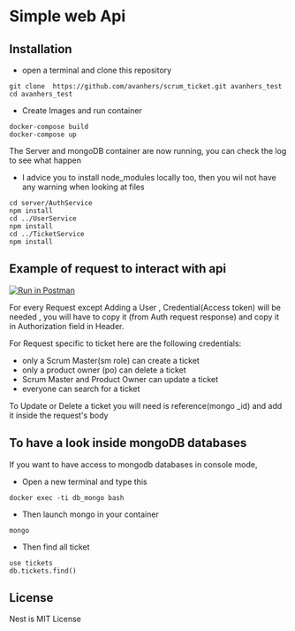 # Simple web Api

## Installation

* open a terminal and clone this repository

```console
git clone  https://github.com/avanhers/scrum_ticket.git avanhers_test
cd avanhers_test
```

* Create Images and run container

```console
docker-compose build
docker-compose up
```

The Server and mongoDB container are now running, you can check the log to see what happen

* I advice you to install node_modules locally too, then you wil not have any warning when looking at files

```console
cd server/AuthService
npm install 
cd ../UserService
npm install
cd ../TicketService
npm install
```

## Example of request to interact with api

[![Run in Postman](https://run.pstmn.io/button.svg)](https://app.getpostman.com/run-collection/13787739-b62ad118-9e48-45b3-9ba1-70bcb5072406?action=collection%2Ffork&collection-url=entityId%3D13787739-b62ad118-9e48-45b3-9ba1-70bcb5072406%26entityType%3Dcollection%26workspaceId%3D42ea537e-0135-4d5b-8e51-62ac5fad979a)

For every Request except Adding a User , Credential(Access token) will be needed , you will have to copy it (from Auth request response) and copy it in Authorization field in Header.

For Request specific to ticket here are the following credentials:
* only a Scrum Master(sm role) can create a ticket
* only a product owner (po) can delete a ticket
* Scrum Master and Product Owner can update a ticket
* everyone can search for a ticket

To Update or Delete a ticket you will need is reference(mongo \_id) and add it inside the request's body

## To have a look inside mongoDB databases

If you want to have access to mongodb databases in console mode, 

* Open a new terminal and type this

```console
docker exec -ti db_mongo bash
```

* Then launch mongo in your container 

```console
mongo
```

* Then find all ticket

```console
use tickets
db.tickets.find()
```

## License
Nest is MIT License
